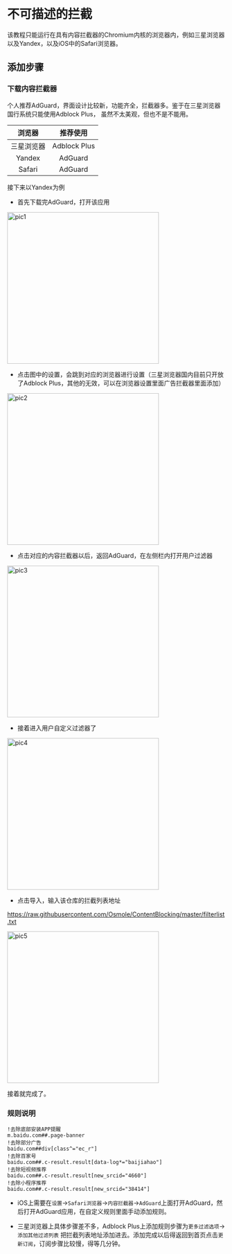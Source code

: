 # 不可描述的拦截

该教程只能运行在具有内容拦截器的Chromium内核的浏览器内，例如三星浏览器以及Yandex，以及iOS中的Safari浏览器。

## 添加步骤

### 下载内容拦截器

个人推荐AdGuard，界面设计比较新，功能齐全，拦截器多。鉴于在三星浏览器国行系统只能使用Adblock Plus， 虽然不太美观，但也不是不能用。

|   浏览器   |   推荐使用   |
| :--------: | :----------: |
| 三星浏览器 | Adblock Plus |
|   Yandex   |   AdGuard    |
|   Safari   |   AdGuard    |

接下来以Yandex为例

- 首先下载完AdGuard，打开该应用

<img src="https://github.com/Osmole/ContentBlocking/blob/master/Picture/pic1.jpg?raw=true" width="350" alt="pic1" align="center">

- 点击图中的设置，会跳到对应的浏览器进行设置（三星浏览器国内目前只开放了Adblock Plus，其他的无效，可以在浏览器设置里面广告拦截器里面添加）

<img src="https://github.com/Osmole/ContentBlocking/blob/master/Picture/pic2.jpg?raw=true" width="350" alt="pic2" align="center">

- 点击对应的内容拦截器以后，返回AdGuard，在左侧栏内打开用户过滤器

<img src="https://github.com/Osmole/ContentBlocking/blob/master/Picture/pic3.jpg?raw=true" width="350" alt="pic3" align="center">

- 接着进入用户自定义过滤器了

<img src="https://github.com/Osmole/ContentBlocking/blob/master/Picture/pic4.jpg?raw=true" width="350" alt="pic4" align="center">

- 点击导入，输入该仓库的拦截列表地址

https://raw.githubusercontent.com/Osmole/ContentBlocking/master/filterlist.txt

<img src="https://github.com/Osmole/ContentBlocking/blob/master/Picture/pic5.jpg?raw=true" width="350" alt="pic5" align="center">

接着就完成了。

### 规则说明

```
!去除底部安装APP提醒
m.baidu.com##.page-banner
!去除部分广告
baidu.com##div[class^="ec_r"]
!去除百家号
baidu.com##.c-result.result[data-log*="baijiahao"]
!去除短视频推荐
baidu.com##.c-result.result[new_srcid="4660"]
!去除小程序推荐
baidu.com##.c-result.result[new_srcid="38414"]
```



- iOS上需要在`设置`->`Safari浏览器`->`内容拦截器`->`AdGuard`上面打开AdGuard，然后打开AdGuard应用，在自定义规则里面手动添加规则。

- 三星浏览器上具体步骤差不多，Adblock Plus上添加规则步骤为`更多过滤选项`->`添加其他过滤列表` 把拦截列表地址添加进去。添加完成以后得返回到首页点击`更新订阅`，订阅步骤比较慢，得等几分钟。






